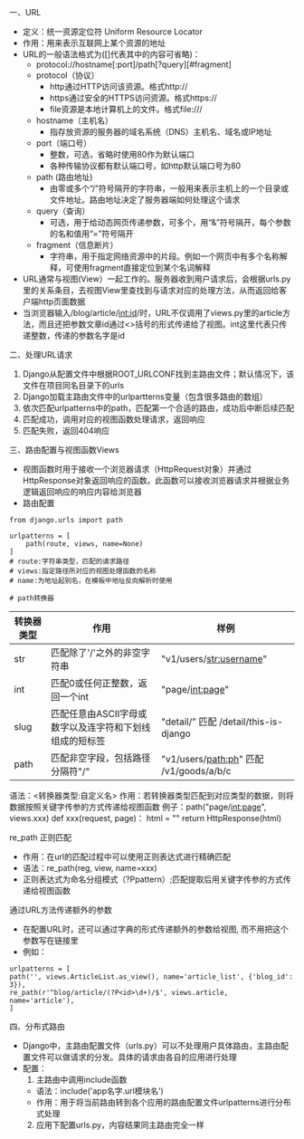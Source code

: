 一、URL
* 定义：统一资源定位符 Uniform Resource Locator
* 作用：用来表示互联网上某个资源的地址
* URL的一般语法格式为([]代表其中的内容可省略)：
  * protocol://hostname[:port]/path[?query][#fragment]
  * protocol（协议）
    * http通过HTTP访问该资源。格式http://
    * https通过安全的HTTPS访问资源。格式https://
    * file资源是本地计算机上的文件。格式file:///
  * hostname（主机名）
    * 指存放资源的服务器的域名系统（DNS）主机名、域名或IP地址
  * port（端口号）
    * 整数，可选，省略时使用80作为默认端口
    * 各种传输协议都有默认端口号，如http默认端口号为80
  * path (路由地址)
    * 由零或多个“/”符号隔开的字符串，一般用来表示主机上的一个目录或文件地址。路由地址决定了服务器端如何处理这个请求
  * query（查询）
    * 可选，用于给动态网页传递参数，可多个，用“&”符号隔开，每个参数的名和值用“=”符号隔开
  * fragment（信息断片）
    * 字符串，用于指定网络资源中的片段。例如一个网页中有多个名称解释，可使用fragment直接定位到某个名词解释
* URL通常与视图(View）一起工作的。服务器收到用户请求后，会根据urls.py里的关系条目，去视图View里查找到与请求对应的处理方法，从而返回给客户端http页面数据
* 当浏览器输入/blog/article/<int:id>/时，URL不仅调用了views.py里的article方法，而且还把参数文章id通过<>括号的形式传递给了视图。int这里代表只传递整数，传递的参数名字是id

二、处理URL请求
1. Django从配置文件中根据ROOT_URLCONF找到主路由文件；默认情况下，该文件在项目同名目录下的urls
2. Django加载主路由文件中的urlpartterns变量（包含很多路由的数组）
3. 依次匹配urlpatterns中的path，匹配第一个合适的路由，成功后中断后续匹配
4. 匹配成功，调用对应的视图函数处理请求，返回响应
5. 匹配失败，返回404响应

三、路由配置与视图函数Views
* 视图函数时用于接收一个浏览器请求（HttpRequest对象）并通过HttpResponse对象返回响应的函数。此函数可以接收浏览器请求并根据业务逻辑返回响应的响应内容给浏览器
* 路由配置
```
from django.urls import path

urlpatterns = [
    path(route, views, name=None)
]
# route:字符串类型，匹配的请求路径
# views:指定路径所对应的视图处理函数的名称
# name:为地址起别名，在模板中地址反向解析时使用

# path转换器
```
转换器类型 | 作用 | 样例
--- | --- | ---
str | 匹配除了'/'之外的非空字符串 | "v1/users/<str:username>"
int | 匹配0或任何正整数，返回一个int | "page/<int:page>"
slug | 匹配任意由ASCII字母或数字以及连字符和下划线组成的短标签 | "detail/<sl>" 匹配 /detail/this-is-django
path | 匹配非空字段，包括路径分隔符"/" | "v1/users/<path:ph>" 匹配 /v1/goods/a/b/c 

语法：<转换器类型:自定义名>
作用：若转换器类型匹配到对应类型的数据，则将数据按照关键字传参的方式传递给视图函数
例子：path("page/<int:page>", views.xxx)
def xxx(request, page)：
    html = ""
    return HttpResponse(html)

re_path 正则匹配
* 作用：在url的匹配过程中可以使用正则表达式进行精确匹配
* 语法：re_path(reg, view, name=xxx)
* 正则表达式为命名分组模式（?P<name>pattern）;匹配提取后用关键字传参的方式传递给视图函数

通过URL方法传递额外的参数
* 在配置URL时，还可以通过字典的形式传递额外的参数给视图, 而不用把这个参数写在链接里
* 例如：
```
urlpatterns = [
path('', views.ArticleList.as_view(), name='article_list', {'blog_id': 3}),
re_path(r'^blog/article/(?P<id>\d+)/$', views.article, name='article'),
]
```

四、分布式路由
* Django中，主路由配置文件（urls.py）可以不处理用户具体路由，主路由配置文件可以做请求的分发。具体的请求由各自的应用进行处理
* 配置：
  1. 主路由中调用include函数
    * 语法：include('app名字.url模块名')
    * 作用：用于将当前路由转到各个应用的路由配置文件urlpatterns进行分布式处理
  2. 应用下配置urls.py，内容结果同主路由完全一样   
